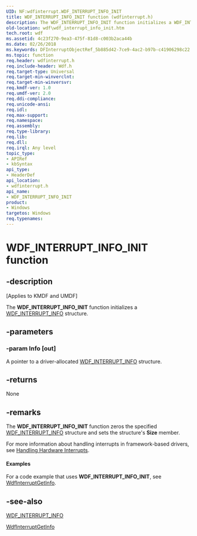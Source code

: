 ```yaml
---
UID: NF:wdfinterrupt.WDF_INTERRUPT_INFO_INIT
title: WDF_INTERRUPT_INFO_INIT function (wdfinterrupt.h)
description: The WDF_INTERRUPT_INFO_INIT function initializes a WDF_INTERRUPT_INFO structure.
old-location: wdf\wdf_interrupt_info_init.htm
tech.root: wdf
ms.assetid: 4c23f270-9ea3-475f-81d8-c003b2aca44b
ms.date: 02/26/2018
ms.keywords: DFInterruptObjectRef_5b885d42-7ce9-4ac2-b97b-c41906298c22.xml, WDF_INTERRUPT_INFO_INIT, WDF_INTERRUPT_INFO_INIT function, kmdf.wdf_interrupt_info_init, wdf.wdf_interrupt_info_init, wdfinterrupt/WDF_INTERRUPT_INFO_INIT
ms.topic: function
req.header: wdfinterrupt.h
req.include-header: Wdf.h
req.target-type: Universal
req.target-min-winverclnt: 
req.target-min-winversvr: 
req.kmdf-ver: 1.0
req.umdf-ver: 2.0
req.ddi-compliance: 
req.unicode-ansi: 
req.idl: 
req.max-support: 
req.namespace: 
req.assembly: 
req.type-library: 
req.lib: 
req.dll: 
req.irql: Any level
topic_type:
- APIRef
- kbSyntax
api_type:
- HeaderDef
api_location:
- wdfinterrupt.h
api_name:
- WDF_INTERRUPT_INFO_INIT
product:
- Windows
targetos: Windows
req.typenames: 
---
```


# WDF_INTERRUPT_INFO_INIT function


## -description


<p class="CCE_Message">[Applies to KMDF and UMDF]</p>

The <b>WDF_INTERRUPT_INFO_INIT</b> function initializes a <a href="https://msdn.microsoft.com/library/windows/hardware/Ff552351">WDF_INTERRUPT_INFO</a> structure.


## -parameters




### -param Info [out]

A pointer to a driver-allocated <a href="https://msdn.microsoft.com/library/windows/hardware/Ff552351">WDF_INTERRUPT_INFO</a> structure.


## -returns



None




## -remarks



The <b>WDF_INTERRUPT_INFO_INIT</b> function zeros the specified <a href="https://msdn.microsoft.com/library/windows/hardware/Ff552351">WDF_INTERRUPT_INFO</a> structure and sets the structure's <b>Size</b> member.

For more information about handling interrupts in framework-based drivers, see <a href="https://msdn.microsoft.com/08460510-6e5f-4c02-8086-9caa9b4b4c2d">Handling Hardware Interrupts</a>.


#### Examples

For a code example that uses <b>WDF_INTERRUPT_INFO_INIT</b>, see <a href="https://msdn.microsoft.com/library/windows/hardware/ff547367">WdfInterruptGetInfo</a>.

<div class="code"></div>



## -see-also




<a href="https://msdn.microsoft.com/library/windows/hardware/Ff552351">WDF_INTERRUPT_INFO</a>



<a href="https://msdn.microsoft.com/library/windows/hardware/ff547367">WdfInterruptGetInfo</a>
 

 

